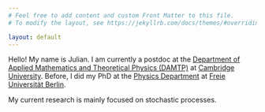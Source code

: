 ```yaml
---
# Feel free to add content and custom Front Matter to this file.
# To modify the layout, see https://jekyllrb.com/docs/themes/#overriding-theme-defaults

layout: default
---
```


Hello! My name is Julian. I am currently a postdoc at the [Department of
Applied Mathematics and Theoretical Physics (DAMTP)](https://www.damtp.cam.ac.uk)
at [Cambridge University](https://www.cam.ac.uk).
Before, I did my PhD at the [Physics Department](https://www.physik.fu-berlin.de)
at [Freie Universität Berlin](https://www.fu-berlin.de).

My current research is mainly focused on stochastic processes.

